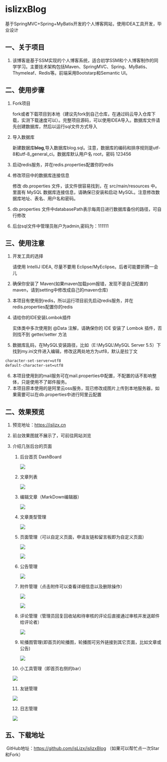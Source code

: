 # islizxBlog
基于SpringMVC+Spring+MyBatis开发的个人博客网站，使用IDEA工具开发，毕业设计
## 一、关于项目

1. 该博客是基于SSM实现的个人博客系统，适合初学SSM和个人博客制作的同学学习。主要技术架构包括Maven、SpringMVC、Spring、MyBatis、Thymeleaf、Redis等。前端采用Bootstarp和Semantic UI。

## 二、使用步骤

1. Fork项目

   fork或者下载项目到本地（建议先fork到自己仓库，在通过码云导入仓库下载，实测下载速度可以）。完整项目源码，可以使用IDEA导入。数据库文件请先创建数据库，然后以运行sql文件方式导入

2. 导入数据库

   新建数据库**blog**,导入数据库blog.sql。注意，数据库的编码和排序规则是utf-8和utf-8_general_ci。数据库默认用户名 root，密码 123456

3. 启动redis服务，并在redis.properties配置你的redis

4. 修改项目中的数据库连接信息

   修改 db.properties 文件，该文件很容易找到，在 src/main/resources 中。里面有 MySQL 数据库连接信息，请确保已安装和启动 MySQL。注意修改数据库地址、表名、用户名和密码。

5. db.properties 文件中databasePath表示每周日进行数据库备份的路径，可自行修改
6. 后台sql文件中管理员账户为admin,密码为：111111

## 三、使用注意

1. 开发工具的选择

   请使用 IntelliJ IDEA, 尽量不要用 Eclipse/MyEclipse。后者可能要折腾一会儿

2. 确保你安装了 Maven(如果maven加载pom报错，发现不是自己配置的maven，请到setting中修改成自己的maven仓库)

3. 本项目有使用到redis，所以运行项目前先启动redis服务，并在redis.properties配置你的redis

4. 请给你的IDE安装Lombok插件

   实体类中多次使用到 @Data 注解，请确保你的 IDE 安装了 Lombok 插件，否则找不到 getter/setter 方法

5. 数据库乱码，在MySQL安装路径，比如（E:\MySQL\MySQL Server 5.5）下找到my.ini文件进入编辑，修改这两处地方为utf8，默认是拉丁文

```xml
character-set-server=utf8
default-character-set=utf8
```

6. 本项目使用到的mail服务可在mail.properties中配置，不配置的话不影响整体，只是使用不了邮件服务。
7. 本项目原本使用的是阿里云oss服务，现已修改成图片上传到本地服务器，如果需要可以在db.properties中进行阿里云配置

## 二、效果预览

1. 预览地址：https://islizx.cn

2. 前台效果图就不展示了，可前往网站浏览

3. 介绍几张后台的页面

   1. 后台首页 DashBoard

      ![](https://github.com/isLizx/islizxBlog/raw/master/dashboard.png)

   2. 文章列表

      ![](./img/blogs.png)

   3. 编辑文章（MarkDown编辑器）

      ![](./img/newblog.png)

   4. 文章类型管理

      ![](./img/types_input.png)

   5. 页面管理（可以自定义页面，申请友链和留言板即为自定义页面）

      ![](./img/pages.png)

      ![](./img/pages_input.png)

   6. 公告管理

      ![](./img/notices_input.png)

   7. 附件管理（点击附件可以查看详细信息以及删除操作）
   
      ![](./img/attachments.png)
   
      ![](./img/attachments_detail.png)
   
   8. 评论管理（管理员回复回收站和待审核的评论后直接通过审核并发送邮件给评论者）
   
      ![](./img/comments.png)
   
   9. 轮播图管理(即首页的轮播图，轮播图可另外链接到其它页面，比如文章或公告)
   
      ![](./img/slides.png)
   
   10. 小工具管理（即首页右侧的bar）
   
      ![](./img/widgets.png)
   
   11. 友链管理
   
      ![](./img/links.png)
   
   12. 日志管理
   
      ![](./img/log.png)

## 五、下载地址

​	GitHub地址：https://github.com/isLizx/islizxBlog  （如果可以帮忙点一次Star和Fork）
